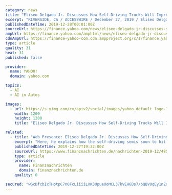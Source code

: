 ```yaml
---
category: news
title: "Eliseo Delgado Jr. Discusses How Self-Driving Trucks Will Improve Distribution Across the Country"
excerpt: "RIVERSIDE, CA / ACCESSWIRE / December 27, 2019 / Eliseo Delgado Jr. has seen first-hand how advances in technology like robotics, artificial intelligence ... He believes the same tech advances allowing self-driving vehicles to drive on roads today will help automate a lot of processes in distribution and provide services for the trucking ..."
publishedDateTime: 2019-12-28T00:01:00Z
sourceUrl: https://finance.yahoo.com/news/eliseo-delgado-jr-discusses-self-203000373.html
ampUrl: https://finance.yahoo.com/amphtml/news/eliseo-delgado-jr-discusses-self-203000373.html
cdnAmpUrl: https://finance-yahoo-com.cdn.ampproject.org/c/s/finance.yahoo.com/amphtml/news/eliseo-delgado-jr-discusses-self-203000373.html
type: article
quality: 31
heat: 31
published: false

provider:
  name: YAHOO!
  domain: yahoo.com

topics:
  - AI
  - AI in Autos

images:
  - url: https://s.yimg.com/cv/apiv2/social/images/yahoo_default_logo-1200x1200.png
    width: 1200
    height: 1200
    title: "Eliseo Delgado Jr. Discusses How Self-Driving Trucks Will Improve Distribution Across the Country"

related:
  - title: "Web Presence: Eliseo Delgado Jr. Discusses How Self-Driving Trucks Will Improve Distribution Across the Country"
    excerpt: "Here, he explains how the self-driving semis soon to hit American highways will vastly improve the distribution of goods across the country. RIVERSIDE, CA / ACCESSWIRE / December 27, 2019 / Eliseo Delgado Jr. has seen first-hand how advances in technology like robotics, artificial intelligence, and the Internet of Things (IoT) have improved ..."
    publishedDateTime: 2019-12-27T19:32:00Z
    sourceUrl: https://www.finanznachrichten.de/nachrichten-2019-12/48502719-web-presence-eliseo-delgado-jr-discusses-how-self-driving-trucks-will-improve-distribution-across-the-country-200.htm
    type: article
    provider:
      name: Finanznachrichten
      domain: finanznachrichten.de
    quality: 0

secured: "wGcDfcbIxTHotpC7nOFcLiiiiLXK3UpueUoMCL37kVEH6Bs7/bQBVUqEy1nZoDc6nSFZaDnEPIHhUbS9OjzgfahKzPbrTJxCGEGuiQKnT+SeL5U3RAQWdTiqDUKc2HAxzgAlgxOyPLboZKNrqR3jz4U3243+IP7hIGfh7ySKslfLAllMucDDwyAuYe/hnwHn8KKUjQt6rXmLjPAvlBcuqhHazjvGbtk2OY5djjm6+jSgcKuLpGBZDFGIUqsbqM8TURYcdO8V7/P1Jhy16hgeXA==;ZzwFi8xLyROYA3B5Y8ONIg=="
---
```


